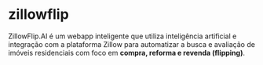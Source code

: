 # zillowflip
ZillowFlip.AI é um webapp inteligente que utiliza inteligência artificial e integração com a plataforma Zillow para automatizar a busca e avaliação de imóveis residenciais com foco em **compra, reforma e revenda (flipping)**.
